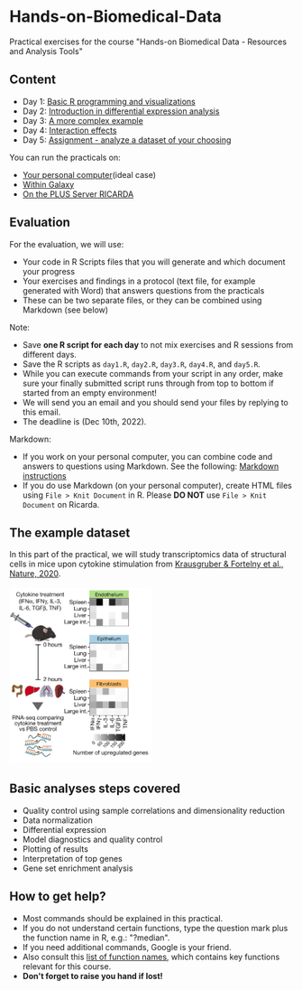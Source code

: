 # Hands-on-Biomedical-Data
Practical exercises for the course "Hands-on Biomedical Data - Resources and Analysis Tools"

## Content
* Day 1: [Basic R programming and visualizations](day1.md)
* Day 2: [Introduction in differential expression analysis](day2.md)
* Day 3: [A more complex example](day3.md)
* Day 4: [Interaction effects](day4.md)
* Day 5: [Assignment - analyze a dataset of your choosing](day5.md)

You can run the practicals on:
* [Your personal computer](setup_PersonalLaptops.md)(ideal case)
* [Within Galaxy](setup_GALAXY.md)
* [On the PLUS Server RICARDA](setup_RICARDA.md)

## Evaluation
For the evaluation, we will use:
* Your code in R Scripts files that you will generate and which document your progress
* Your exercises and findings in a protocol (text file, for example generated with Word) that answers questions from the practicals
* These can be two separate files, or they can be combined using Markdown (see below)

Note:
* Save **one R script for each day** to not mix exercises and R sessions from different days.
* Save the R scripts as `day1.R`, `day2.R`, `day3.R`, `day4.R`, and `day5.R`.
* While you can execute commands from your script in any order, make sure your finally submitted script runs through from top to bottom if started from an empty environment!
* We will send you an email and you should send your files by replying to this email.
* The deadline is (Dec 10th, 2022).

Markdown:
* If you work on your personal computer, you can combine code and answers to questions using Markdown. See the following: [Markdown instructions](markdown.md)
* If you do use Markdown (on your personal computer), create HTML files using `File > Knit Document` in R. Please **DO NOT** use `File > Knit Document` on Ricarda.


## The example dataset

In this part of the practical, we will study transcriptomics data of structural cells in mice upon cytokine stimulation from [Krausgruber & Fortelny et al., Nature, 2020](https://doi.org/10.1038/s41586-020-2424-4).
<br/>
<br/>
<img src="img/StructuralImmunity.png" width="50%">

## Basic analyses steps covered
* Quality control using sample correlations and dimensionality reduction
* Data normalization
* Differential expression
* Model diagnostics and quality control
* Plotting of results
* Interpretation of top genes
* Gene set enrichment analysis

## How to get help?
* Most commands should be explained in this practical.
* If you do not understand certain functions, type the question mark plus the function name in R, e.g.: "?median".
* If you need additional commands, Google is your friend. 
* Also consult this [list of function names](functions.md), which contains key functions relevant for this course.
* **Don't forget to raise you hand if lost!**